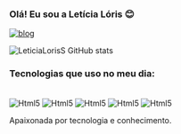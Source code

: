 ### Olá! Eu sou a Letícia Lóris 😊
[![blog](https://img.shields.io/badge/LinkedIn-0077B5?style=for-the-badge&logo=linkedin&logoColor=white)](https://www.linkedin.com/in/leticia-l-131995219/)

![LeticiaLorisS GitHub stats](https://github-readme-stats.vercel.app/api?username=LeticiaLorisS&show_icons=true&theme=dracula)

### Tecnologias que uso no meu dia:

<div style="display: inline_black"><br/>
<img align="center"alt="Html5"src="https://img.shields.io/badge/HTML-239120?style=for-the-badge&logo=html5&logoColor=white"/>
<img align="center"alt="Html5"src="https://img.shields.io/badge/CSS-239120?&style=for-the-badge&logo=css3&logoColor=white"/>
<img align="center"alt="Html5"src="https://img.shields.io/badge/Python-3776AB?style=for-the-badge&logo=python&logoColor=white"/>
<img align="center"alt="Html5"src="https://img.shields.io/badge/JavaScript-F7DF1E?style=for-the-badge&logo=javascript&logoColor=black"/>
<img align="center"alt="Html5"src="https://img.shields.io/badge/MySQL-00000F?style=for-the-badge&logo=mysql&logoColor=white"/>
</div>

Apaixonada por tecnologia e conhecimento.
